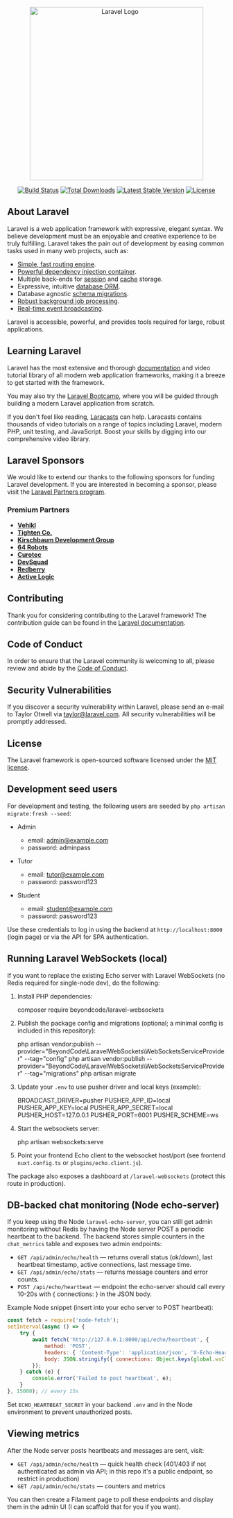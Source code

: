 <p align="center"><a href="https://laravel.com" target="_blank"><img src="https://raw.githubusercontent.com/laravel/art/master/logo-lockup/5%20SVG/2%20CMYK/1%20Full%20Color/laravel-logolockup-cmyk-red.svg" width="400" alt="Laravel Logo"></a></p>

<p align="center">
<a href="https://github.com/laravel/framework/actions"><img src="https://github.com/laravel/framework/workflows/tests/badge.svg" alt="Build Status"></a>
<a href="https://packagist.org/packages/laravel/framework"><img src="https://img.shields.io/packagist/dt/laravel/framework" alt="Total Downloads"></a>
<a href="https://packagist.org/packages/laravel/framework"><img src="https://img.shields.io/packagist/v/laravel/framework" alt="Latest Stable Version"></a>
<a href="https://packagist.org/packages/laravel/framework"><img src="https://img.shields.io/packagist/l/laravel/framework" alt="License"></a>
</p>

## About Laravel

Laravel is a web application framework with expressive, elegant syntax. We believe development must be an enjoyable and creative experience to be truly fulfilling. Laravel takes the pain out of development by easing common tasks used in many web projects, such as:

- [Simple, fast routing engine](https://laravel.com/docs/routing).
- [Powerful dependency injection container](https://laravel.com/docs/container).
- Multiple back-ends for [session](https://laravel.com/docs/session) and [cache](https://laravel.com/docs/cache) storage.
- Expressive, intuitive [database ORM](https://laravel.com/docs/eloquent).
- Database agnostic [schema migrations](https://laravel.com/docs/migrations).
- [Robust background job processing](https://laravel.com/docs/queues).
- [Real-time event broadcasting](https://laravel.com/docs/broadcasting).

Laravel is accessible, powerful, and provides tools required for large, robust applications.

## Learning Laravel

Laravel has the most extensive and thorough [documentation](https://laravel.com/docs) and video tutorial library of all modern web application frameworks, making it a breeze to get started with the framework.

You may also try the [Laravel Bootcamp](https://bootcamp.laravel.com), where you will be guided through building a modern Laravel application from scratch.

If you don't feel like reading, [Laracasts](https://laracasts.com) can help. Laracasts contains thousands of video tutorials on a range of topics including Laravel, modern PHP, unit testing, and JavaScript. Boost your skills by digging into our comprehensive video library.

## Laravel Sponsors

We would like to extend our thanks to the following sponsors for funding Laravel development. If you are interested in becoming a sponsor, please visit the [Laravel Partners program](https://partners.laravel.com).

### Premium Partners

- **[Vehikl](https://vehikl.com)**
- **[Tighten Co.](https://tighten.co)**
- **[Kirschbaum Development Group](https://kirschbaumdevelopment.com)**
- **[64 Robots](https://64robots.com)**
- **[Curotec](https://www.curotec.com/services/technologies/laravel)**
- **[DevSquad](https://devsquad.com/hire-laravel-developers)**
- **[Redberry](https://redberry.international/laravel-development)**
- **[Active Logic](https://activelogic.com)**

## Contributing

Thank you for considering contributing to the Laravel framework! The contribution guide can be found in the [Laravel documentation](https://laravel.com/docs/contributions).

## Code of Conduct

In order to ensure that the Laravel community is welcoming to all, please review and abide by the [Code of Conduct](https://laravel.com/docs/contributions#code-of-conduct).

## Security Vulnerabilities

If you discover a security vulnerability within Laravel, please send an e-mail to Taylor Otwell via [taylor@laravel.com](mailto:taylor@laravel.com). All security vulnerabilities will be promptly addressed.

## License

The Laravel framework is open-sourced software licensed under the [MIT license](https://opensource.org/licenses/MIT).

## Development seed users

For development and testing, the following users are seeded by `php artisan migrate:fresh --seed`:

- Admin
	- email: admin@example.com
	- password: adminpass

- Tutor
	- email: tutor@example.com
	- password: password123

- Student
	- email: student@example.com
	- password: password123

Use these credentials to log in using the backend at `http://localhost:8000` (login page) or via the API for SPA authentication.

Running Laravel WebSockets (local)
--------------------------------

If you want to replace the existing Echo server with Laravel WebSockets (no Redis required for single-node dev), do the following:

1. Install PHP dependencies:

	composer require beyondcode/laravel-websockets

2. Publish the package config and migrations (optional; a minimal config is included in this repository):

	php artisan vendor:publish --provider="BeyondCode\\LaravelWebSockets\\WebSocketsServiceProvider" --tag="config"
	php artisan vendor:publish --provider="BeyondCode\\LaravelWebSockets\\WebSocketsServiceProvider" --tag="migrations"
	php artisan migrate

3. Update your `.env` to use pusher driver and local keys (example):

	BROADCAST_DRIVER=pusher
	PUSHER_APP_ID=local
	PUSHER_APP_KEY=local
	PUSHER_APP_SECRET=local
	PUSHER_HOST=127.0.0.1
	PUSHER_PORT=6001
	PUSHER_SCHEME=ws

4. Start the websockets server:

	php artisan websockets:serve

5. Point your frontend Echo client to the websocket host/port (see frontend `nuxt.config.ts` or `plugins/echo.client.js`).

The package also exposes a dashboard at `/laravel-websockets` (protect this route in production).

DB-backed chat monitoring (Node echo-server)
------------------------------------------

If you keep using the Node `laravel-echo-server`, you can still get admin monitoring without Redis by having the Node server POST a periodic heartbeat to the backend. The backend stores simple counters in the `chat_metrics` table and exposes two admin endpoints:

- `GET /api/admin/echo/health` — returns overall status (ok/down), last heartbeat timestamp, active connections, last message time.
- `GET /api/admin/echo/stats` — returns message counters and error counts.
- `POST /api/echo/heartbeat` — endpoint the echo-server should call every 10-20s with { connections: <number> } in the JSON body.

Example Node snippet (insert into your echo server to POST heartbeat):

```js
const fetch = require('node-fetch');
setInterval(async () => {
	try {
		await fetch('http://127.0.0.1:8000/api/echo/heartbeat', {
			method: 'POST',
			headers: { 'Content-Type': 'application/json', 'X-Echo-Heartbeat-Secret': process.env.ECHO_HEARTBEAT_SECRET || '' },
			body: JSON.stringify({ connections: Object.keys(global.wsClients || {}).length || 0 })
		});
	} catch (e) {
		console.error('Failed to post heartbeat', e);
	}
}, 15000); // every 15s
```

Set `ECHO_HEARTBEAT_SECRET` in your backend `.env` and in the Node environment to prevent unauthorized posts.

Viewing metrics
---------------

After the Node server posts heartbeats and messages are sent, visit:

- `GET /api/admin/echo/health` — quick health check (401/403 if not authenticated as admin via API; in this repo it's a public endpoint, so restrict in production)
- `GET /api/admin/echo/stats` — counters and metrics

You can then create a Filament page to poll these endpoints and display them in the admin UI (I can scaffold that for you if you want).
